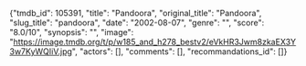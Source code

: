 {"tmdb_id": 105391, "title": "Pandoora", "original_title": "Pandoora", "slug_title": "pandoora", "date": "2002-08-07", "genre": "", "score": "8.0/10", "synopsis": "", "image": "https://image.tmdb.org/t/p/w185_and_h278_bestv2/eVkHR3Jwm8zkaEX3Y3w7KyWQIiV.jpg", "actors": [], "comments": [], "recommandations_id": []}